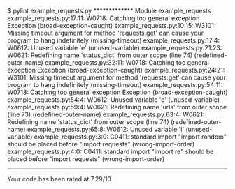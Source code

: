 $ pylint example_requests.py
************* Module example_requests
example_requests.py:17:11: W0718: Catching too general exception Exception (broad-exception-caught)
example_requests.py:10:15: W3101: Missing timeout argument for method 'requests.get' can cause your program to hang indefinitely (missing-timeout)
example_requests.py:17:4: W0612: Unused variable 'e' (unused-variable)
example_requests.py:21:23: W0621: Redefining name 'status_dict' from outer scope (line 74) (redefined-outer-name)
example_requests.py:32:11: W0718: Catching too general exception Exception (broad-exception-caught)
example_requests.py:24:21: W3101: Missing timeout argument for method 'requests.get' can cause your program to hang indefinitely (missing-timeout)
example_requests.py:54:11: W0718: Catching too general exception Exception (broad-exception-caught)
example_requests.py:54:4: W0612: Unused variable 'e' (unused-variable)
example_requests.py:59:4: W0621: Redefining name 'urls' from outer scope (line 73) (redefined-outer-name)
example_requests.py:63:4: W0621: Redefining name 'status_dict' from outer scope (line 74) (redefined-outer-name)
example_requests.py:65:8: W0612: Unused variable 'i' (unused-variable)
example_requests.py:3:0: C0411: standard import "import random" should be placed before "import requests" (wrong-import-order)
example_requests.py:4:0: C0411: standard import "import re" should be placed before "import requests" (wrong-import-order)

-----------------------------------
Your code has been rated at 7.29/10
